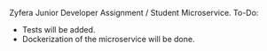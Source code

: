 Zyfera Junior Developer Assignment / Student Microservice.
To-Do:  
* Tests will be added.
* Dockerization of the microservice will be done.

